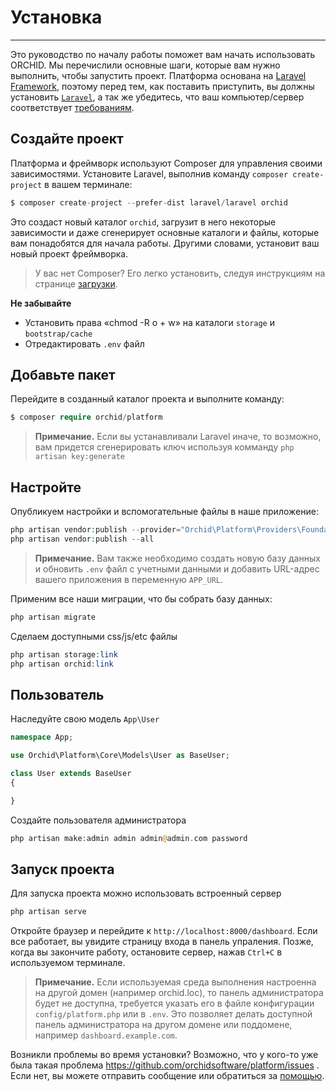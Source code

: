# Установка
----------

Это руководство по началу работы поможет вам начать использовать ORCHID. Мы перечислили основные шаги, которые вам нужно выполнить, чтобы запустить проект. Платформа основана на [Laravel Framework](http://laravel.com), 
поэтому перед тем, как поставить приступить, вы должны установить [`Laravel`](http://laravel.com), а так же убедитесь, что ваш компьютер/сервер соответствует [требованиям](/docs/requirements/).

## Создайте проект

Платформа и фреймворк используют Composer для управления своими зависимостями. 
Установите Laravel, выполнив команду `composer create-project` в вашем терминале:

```php
$ composer create-project --prefer-dist laravel/laravel orchid
```

Это создаст новый каталог `orchid`, загрузит в него некоторые зависимости и даже сгенерирует основные каталоги и файлы, которые вам понадобятся для начала работы. Другими словами, установит ваш новый проект фреймворка.

> У вас нет Composer? Его легко установить, следуя инструкциям на странице [загрузки](https://getcomposer.org/download/).

**Не забывайте**
- Установить права «chmod -R o + w» на каталоги `storage` и `bootstrap/cache`
- Отредактировать `.env` файл


## Добавьте пакет

Перейдите в созданный каталог проекта и выполните команду:
```php
$ composer require orchid/platform
```

> **Примечание.** Если вы устанавливали Laravel иначе, то возможно, вам придется сгенерировать ключ
используя комманду `php artisan key:generate`

## Настройте

Опубликуем настройки и вспомогательные файлы в наше приложение:
```php
php artisan vendor:publish --provider="Orchid\Platform\Providers\FoundationServiceProvider"
php artisan vendor:publish --all
```


> **Примечание.** Вам также необходимо создать новую базу данных и обновить `.env` файл с учетными данными и добавить URL-адрес вашего приложения в переменную `APP_URL`.


Применим все наши миграции, что бы собрать базу данных:
```php
php artisan migrate
```

Сделаем доступными css/js/etc файлы
```php
php artisan storage:link
php artisan orchid:link

```


## Пользователь

Наследуйте свою модель `App\User`

```php
namespace App;

use Orchid\Platform\Core\Models\User as BaseUser;

class User extends BaseUser
{

}

```

Создайте пользователя администратора
```php
php artisan make:admin admin admin@admin.com password
```

## Запуск проекта

Для запуска проекта можно использовать встроенный сервер
```php
php artisan serve
```

Откройте браузер и перейдите к `http://localhost:8000/dashboard`. Если все работает, вы увидите страницу входа в панель упраления. Позже, когда вы закончите работу, остановите сервер, нажав `Ctrl+C` в используемом терминале.

> **Примечание.** Если используемая среда выполнения настроенна на другой домен (например orchid.loc),
 то панель администратора будет не доступна, требуется указать его в файле конфигурации `config/platform.php`
 или в `.env`. Это позволяет делать доступной панель администратора на другом домене или поддомене, например `dashboard.example.com`.
 
 
Возникли проблемы во время установки? Возможно, что у кого-то уже была такая проблема https://github.com/orchidsoftware/platform/issues . Если нет, вы можете отправить сообщение или обратиться за [помощью](https://github.com/orchidsoftware/platform/issues).


